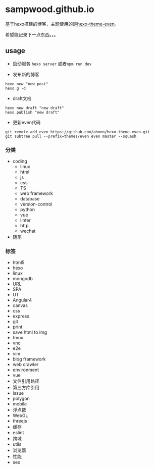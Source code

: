 # sampwood.github.io
基于hexo搭建的博客，主题使用的是[hexo-theme-even](https://github.com/ahonn/hexo-theme-even)。

希望能记录下一点东西。。。


## usage
- 启动服务
`hexo server` 或者`npm run dev`

- 发布新的博客
```
hexo new "new post"
hexo g -d
```

- draft文档
```
hexo new draft "new draft"
hexo publish "new draft"
```

- 更新even代码
```
git remote add even https://github.com/ahonn/hexo-theme-even.git
git subtree pull --prefix=themes/even even master --squash
```

### 分类
- coding
    - linux
    - html
    - js
    - css
    - TS
    - web framework
    - database
    - version-control
    - python
    - vue
    - linter
    - http
    - wechat
- 随笔

### 标签
- html5
- hexo
- linux
- mongodb
- URL
- SPA
- UT
- Angular4
- canvas
- css
- express
- git
- print
- save html to img
- tmux
- vnc
- e2e
- vim
- blog framework
- web crawler
- environment
- vue
- 文件引用路径
- 第三方库引用
- issue
- polygon
- mobile
- 浮点数
- WebGL
- threejs
- 缓存
- eslint
- 跨域
- utils
- 浏览器
- 性能
- seo
